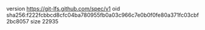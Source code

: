 version https://git-lfs.github.com/spec/v1
oid sha256:f222fcbbcd8cfc04ba780955fb0a03c966c7e0b0f0fe80a371fc03cbf2bc8057
size 22935
